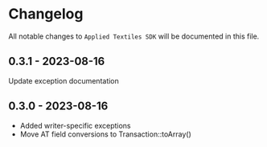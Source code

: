 # Changelog

All notable changes to `Applied Textiles SDK` will be documented in this file.

## 0.3.1 - 2023-08-16

Update exception documentation

## 0.3.0 - 2023-08-16

- Added writer-specific exceptions
- Move AT field conversions to Transaction::toArray()
